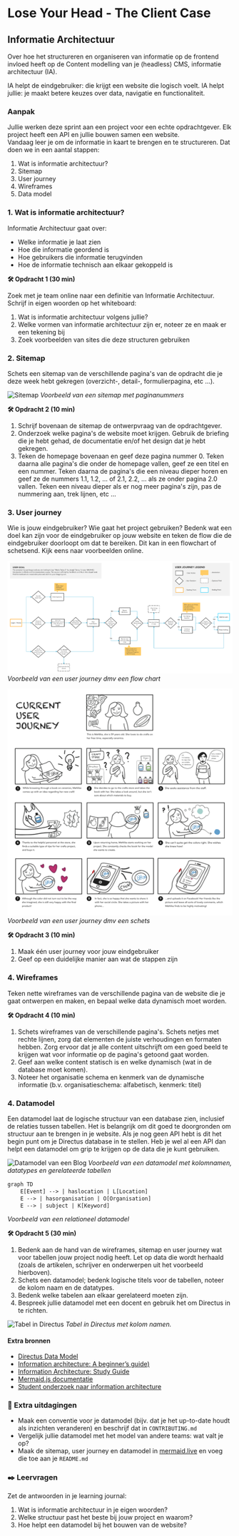 # Lose Your Head - The Client Case

## Informatie Architectuur

Over hoe het structureren en organiseren van informatie op de frontend invloed heeft op de Content modelling van je (headless) CMS, informatie architectuur (IA).

IA helpt de eindgebruiker: die krijgt een website die logisch voelt.
IA helpt jullie: je maakt betere keuzes over data, navigatie en functionaliteit.

### Aanpak

Jullie werken deze sprint aan een project voor een echte opdrachtgever. Elk project heeft een API en jullie bouwen samen een website.  
Vandaag leer je om de informatie in kaart te brengen en te structureren. Dat doen we in een aantal stappen:

1. Wat is informatie architectuur?
2. Sitemap
3. User journey
3. Wireframes
4. Data model

### 1. Wat is informatie architectuur?

Informatie Architectuur gaat over:  
- Welke informatie je laat zien
- Hoe die informatie geordend is
- Hoe gebruikers die informatie terugvinden
- Hoe de informatie technisch aan elkaar gekoppeld is

**🛠️ Opdracht 1 (30 min)**  

Zoek met je team online naar een definitie van Informatie Architectuur. Schrijf in eigen woorden op het whiteboard:
1. Wat is informatie architectuur volgens jullie?
2. Welke vormen van informatie architectuur zijn er, noteer ze en maak er een tekening bij
3. Zoek voorbeelden van sites die deze structuren gebruiken

### 2. Sitemap

Schets een sitemap van de verschillende pagina's van de opdracht die je deze week hebt gekregen (overzicht-, detail-, formulierpagina, etc ...).

![Sitemap](sitemap.png)
*Voorbeeld van een sitemap met paginanummers*

**🛠️ Opdracht 2 (10 min)**

1. Schrijf bovenaan de sitemap de ontwerpvraag van de opdrachtgever.
2. Onderzoek welke pagina's de website moet krijgen. Gebruik de briefing die je hebt gehad, de documentatie en/of het design dat je hebt gekregen.
3. Teken de homepage bovenaan en geef deze pagina nummer 0. Teken daarna alle pagina's die onder de homepage vallen, geef ze een titel en een nummer. Teken daarna de pagina's die een niveau dieper horen en geef ze de nummers 1.1, 1.2, ... of 2.1, 2.2, ... als ze onder pagina 2.0 vallen. Teken een niveau dieper als er nog meer pagina's zijn, pas de nummering aan, trek lijnen, etc ...

### 3. User journey

Wie is jouw eindgebruiker? Wie gaat het project gebruiken? Bedenk wat een doel kan zijn voor de eindgebruiker op jouw website en teken de flow die de eindgebruiker doorloopt om dat te bereiken. Dit kan in een flowchart of schetsend. Kijk eens naar voorbeelden online. 

![User journey flowchart](user-journey-flowchart.png)
*Voorbeeld van een user journey dmv een flow chart*

![User journey schets](user-journey-schets.png)
*Voorbeeld van een user journey dmv een schets*

**🛠️ Opdracht 3 (10 min)**

1. Maak één user journey voor jouw eindgebruiker
2. Geef op een duidelijke manier aan wat de stappen zijn

### 4. Wireframes

Teken nette wireframes van de verschillende pagina van de website die je gaat ontwerpen en maken, en bepaal welke data dynamisch moet worden. 

**🛠️ Opdracht 4 (10 min)**  

1. Schets wireframes van de verschillende pagina's. Schets netjes met rechte lijnen, zorg dat elementen de juiste verhoudingen en formaten hebben. Zorg ervoor dat je alle content uitschrijft om een goed beeld te krijgen wat voor informatie op de pagina's getoond gaat worden.
2. Geef aan welke content statisch is en welke dynamisch (wat in de database moet komen).
3. Noteer het organisatie schema en kenmerk van de dynamische informatie (b.v. organisatieschema: alfabetisch, kenmerk: titel)

### 4. Datamodel
Een datamodel laat de logische structuur van een database zien, inclusief de relaties tussen tabellen. Het is belangrijk om dit goed te doorgronden om structuur aan te brengen in je website. Als je nog geen API hebt is dit het begin punt om je Directus database in te stellen. Heb je wel al een API dan helpt een datamodel om grip te krijgen op de data die je kunt gebruiken. 

![Datamodel van een Blog](datamodel.png)
*Voorbeeld van een datamodel met kolomnamen, datatypes en gerelateerde tabellen*

```mermaid
graph TD
    E[Event] --> | haslocation | L[Location]
    E --> | hasorganisation | O[Organisation]
    E --> | subject | K[Keyword]
```
*Voorbeeld van een relationeel datamodel*

**🛠️ Opdracht 5 (30 min)**

1. Bedenk aan de hand van de wireframes, sitemap en user journey wat voor tabellen jouw project nodig heeft. Let op data die wordt herhaald (zoals de artikelen, schrijver en onderwerpen uit het voorbeeld hierboven).
2. Schets een datamodel; bedenk logische titels voor de tabellen, noteer de kolom naam en de datatypes.
3. Bedenk welke tabelen aan elkaar gerelateerd moeten zijn.
4. Bespreek jullie datamodel met een docent en gebruik het om Directus in te richten.

![Tabel in Directus](directus-tabel.png)
*Tabel in Directus met kolom namen.*


#### Extra bronnen

- [Directus Data Model](https://docs.directus.io/app/data-model.html)
- [Information architecture: A beginner’s guide)](https://www.wix.com/blog/information-architecture)
- [Information Architecture: Study Guide](https://www.nngroup.com/articles/ia-study-guide/)  
- [Mermaid.js documentatie](https://mermaid.js.org/syntax/entityRelationshipDiagram.html)  
- [Student onderzoek naar information architecture](https://blogs.city.ac.uk/sayici-inm452-2016/2017/01/07/inm401-information-architecture-coursework/)

### 💪 Extra uitdagingen

- Maak een conventie voor je datamodel (bijv. dat je het up-to-date houdt als inzichten veranderen) en beschrijf dat in `CONTRIBUTING.md`
- Vergelijk jullie datamodel met het model van andere teams: wat valt je op?
- Maak de sitemap, user journey en datamodel in [mermaid.live](https://mermaid.live/edit) en voeg die toe aan je `README.md`

### ✒️ Leervragen

Zet de antwoorden in je learning journal:
1. Wat is informatie architectuur in je eigen woorden?
2. Welke structuur past het beste bij jouw project en waarom?
3. Hoe helpt een datamodel bij het bouwen van de website?
